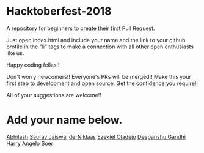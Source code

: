 # Hacktoberfest-2018
A repository for beginners to create their first Pull Request. 

Just open index.html and include your name and the link to your github profile in the "li" tags to make a connection with all other open enthusiasts like us.

Happy coding fellas!!

Don't worry newcomers!! Everyone's PRs will be merged!! Make this your first step to development and open source. Get the confidence you require!!

All of your suggestions are welcome!!

# Add your name below.
[Abhilash](http://iamabhilash.me)
[Saurav Jaiswal](https://sauravjaiswalsj.github.io/)
[derNiklaas](https://twitter.com/derNiklaas)
[Ezekiel Oladejo](https://twitter.com/iamwebwiz)
[Deepanshu Gandhi](#)
[Harry Angelo Soer](https://twitter.com/harrysoer)







